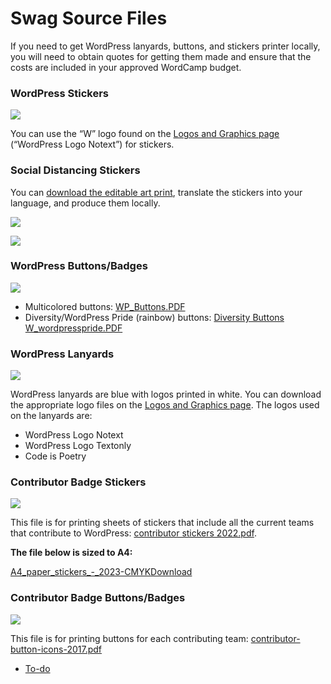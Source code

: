 # Swag Source Files

If you need to get WordPress lanyards, buttons, and stickers printer locally, you will need to obtain quotes for getting them made and ensure that the costs are included in your approved WordCamp budget.

### WordPress Stickers

[![](https://make.wordpress.org/community/files/2018/02/wp-stickers-246x300.jpg)](https://make.wordpress.org/community/files/2018/02/wp-stickers.jpg)

You can use the “W” logo found on the [Logos and Graphics page](https://wordpress.org/about/logos/) (“WordPress Logo Notext”) for stickers.

### Social Distancing Stickers

You can [download the editable art print](https://drive.google.com/drive/folders/19DElUtapZ7penMz2qq3Hk-IQWghWYh_G?usp=sharing), translate the stickers into your language, and produce them locally.  

[![](https://make.wordpress.org/community/files/2022/06/Screen-Shot-2022-06-22-at-11.09.18-720x1024.png)](https://make.wordpress.org/community/files/2022/06/Screen-Shot-2022-06-22-at-11.09.18.png)

[![](https://make.wordpress.org/community/files/2022/07/Screen-Shot-2022-06-22-at-11.09.09-2-720x1024.png)](https://make.wordpress.org/community/files/2022/07/Screen-Shot-2022-06-22-at-11.09.09-2.png)

### WordPress Buttons/Badges

[![](https://make.wordpress.org/community/files/2018/02/wpbuttons-177x300.jpg)](https://make.wordpress.org/community/files/2018/02/wpbuttons.jpg)

*   Multicolored buttons: [WP\_Buttons.PDF](https://make.wordpress.org/community/files/2018/02/WP_Buttons.pdf)
*   Diversity/WordPress Pride (rainbow) buttons: [Diversity Buttons W\_wordpresspride.PDF](https://make.wordpress.org/community/files/2018/02/Diversity-Buttons-W_wordpresspride.pdf)

### WordPress Lanyards

[![](https://make.wordpress.org/community/files/2018/02/lanyard-sample-86x300.png)](https://make.wordpress.org/community/files/2018/02/lanyard-sample.png)

WordPress lanyards are blue with logos printed in white. You can download the appropriate logo files on the [Logos and Graphics page](https://wordpress.org/about/logos/). The logos used on the lanyards are:

*   WordPress Logo Notext
*   WordPress Logo Textonly
*   Code is Poetry

### Contributor Badge Stickers

[![](https://make.wordpress.org/community/files/2023/03/contributor-stickers-2022.jpg)](https://make.wordpress.org/community/files/2023/03/contributor-stickers-2022.jpg)

This file is for printing sheets of stickers that include all the current teams that contribute to WordPress: [contributor stickers 2022.pdf](https://make.wordpress.org/community/files/2023/03/contributor-stickers-2022.pdf).

**The file below is sized to A4:**

[A4\_paper\_stickers\_-\_2023-CMYK](https://make.wordpress.org/community/files/2023/04/A4_paper_stickers_-_2023-CMYK.pdf)[Download](https://make.wordpress.org/community/files/2023/04/A4_paper_stickers_-_2023-CMYK.pdf)

### Contributor Badge Buttons/Badges

[![](https://make.wordpress.org/community/files/2018/02/contributor-button-icons-2017-220x300.jpg)](https://make.wordpress.org/community/files/2018/02/contributor-button-icons-2017.jpg)

This file is for printing buttons for each contributing team: [contributor-button-icons-2017.pdf](https://make.wordpress.org/community/files/2018/03/contributor-button-icons-2017.pdf)

*   [To-do](# "To-do")